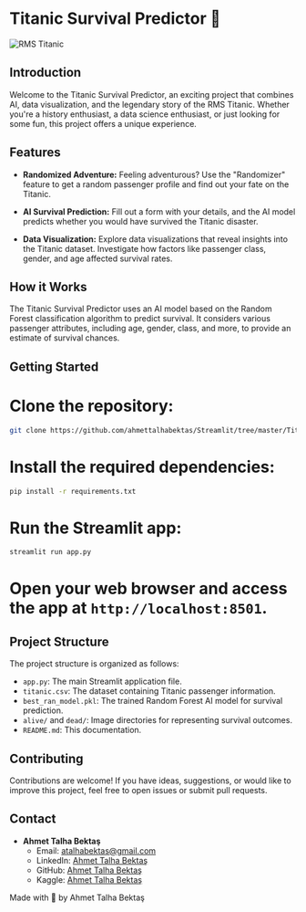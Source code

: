 # Titanic Survival Predictor 🚢

![RMS Titanic](https://upload.wikimedia.org/wikipedia/commons/thumb/6/6e/St%C3%B6wer_Titanic.jpg/800px-St%C3%B6wer_Titanic.jpg)

## Introduction

Welcome to the Titanic Survival Predictor, an exciting project that combines AI, data visualization, and the legendary story of the RMS Titanic. Whether you're a history enthusiast, a data science enthusiast, or just looking for some fun, this project offers a unique experience.

## Features

- **Randomized Adventure:** Feeling adventurous? Use the "Randomizer" feature to get a random passenger profile and find out your fate on the Titanic.

- **AI Survival Prediction:** Fill out a form with your details, and the AI model predicts whether you would have survived the Titanic disaster.

- **Data Visualization:** Explore data visualizations that reveal insights into the Titanic dataset. Investigate how factors like passenger class, gender, and age affected survival rates.

## How it Works

The Titanic Survival Predictor uses an AI model based on the Random Forest classification algorithm to predict survival. It considers various passenger attributes, including age, gender, class, and more, to provide an estimate of survival chances.

## Getting Started


# Clone the repository:
```bash
git clone https://github.com/ahmettalhabektas/Streamlit/tree/master/Titanic%20Streamlit 
```


# Install the required dependencies:
```bash
pip install -r requirements.txt
```
# Run the Streamlit app:
```bash
streamlit run app.py
```
# Open your web browser and access the app at `http://localhost:8501`.

## Project Structure

The project structure is organized as follows:
- `app.py`: The main Streamlit application file.
- `titanic.csv`: The dataset containing Titanic passenger information.
- `best_ran_model.pkl`: The trained Random Forest AI model for survival prediction.
- `alive/` and `dead/`: Image directories for representing survival outcomes.
- `README.md`: This documentation.

## Contributing

Contributions are welcome! If you have ideas, suggestions, or would like to improve this project, feel free to open issues or submit pull requests.


## Contact

- **Ahmet Talha Bektaş**
  - Email: [atalhabektas@gmail.com](mailto:atalhabektas@gmail.com)
  - LinkedIn: [Ahmet Talha Bektaş](https://www.linkedin.com/in/ahmet-talha-bekta%C5%9F-056844216)
  - GitHub: [Ahmet Talha Bektaş](https://github.com/ahmettalhabektas)
  - Kaggle: [Ahmet Talha Bektaş](https://www.kaggle.com/ahmettalhabektas)

Made with 💖 by Ahmet Talha Bektaş
